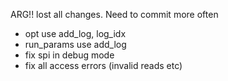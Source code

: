 ARG!! lost all changes. Need to commit more often

- opt use add_log, log_idx
- run_params use add_log
- fix spi in debug mode
- fix all access errors (invalid reads etc)

